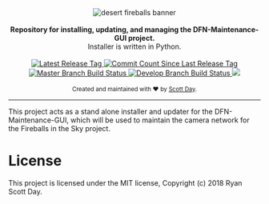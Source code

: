 <div align="center">
    <img src="http://fireballsinthesky.com.au/wp-content/uploads/sites/7/2017/04/fireballs-in-the-sky-logo41.png" alt="desert fireballs banner" align="center" />
</div>

<br />
    <div align="center"><strong>Repository for installing, updating, and managing the DFN-Maintenance-GUI project.</strong></div>
    <div align="center">Installer is written in Python.</div>
<br />

<div align="center">
    <!-- Github Status -->
    <a href="https://github.com/ScottDay/DFN-Maintenance-GUI-Installer/releases">
        <img src="https://img.shields.io/github/release/ScottDay/DFN-Maintenance-GUI-Installer.svg" alt="Latest Release Tag" />
    </a>
	<a href="https://github.com/ScottDay/DFN-Maintenance-GUI-Installer/commits">
        <img src="https://img.shields.io/github/commits-since/ScottDay/DFN-Maintenance-GUI-Installer/latest.svg" alt="Commit Count Since Last Release Tag" />
    </a>
    <!-- Build Status -->
    <a href="https://travis-ci.org/ScottDay/DFN-Maintenance-GUI-Installer">
        <img src="https://img.shields.io/travis/com/ScottDay/DFN-Maintenance-GUI-Installer.svg?label=master" alt="Master Branch Build Status" />
    </a>
	<a href="https://travis-ci.org/ScottDay/DFN-Maintenance-GUI-Installer">
        <img src="https://img.shields.io/travis/com/ScottDay/DFN-Maintenance-GUI-Installer/develop.svg?label=develop" alt="Develop Branch Build Status" />
    </a>
    <!-- License Scan Status -->
	<a href="https://app.fossa.io/projects/git%2Bgithub.com%2FScottDay%2FDFN-Maintenance-GUI-Installer?ref=badge_shield" alt="FOSSA Status">
		<img src="https://app.fossa.io/api/projects/git%2Bgithub.com%2FScottDay%2FDFN-Maintenance-GUI-Installer.svg?type=shield"/>
	</a>
</div>
<br />

<div align="center">
    <sub>Created and maintained with ❤️ by <a href="https://github.com/ScottDay">Scott Day</a>.</sub>
</div>

* * *

This project acts as a stand alone installer and updater for the DFN-Maintenance-GUI, which will be
used to maintain the camera network for the Fireballs in the Sky project.

# License

This project is licensed under the MIT license, Copyright (c) 2018 Ryan Scott Day.
